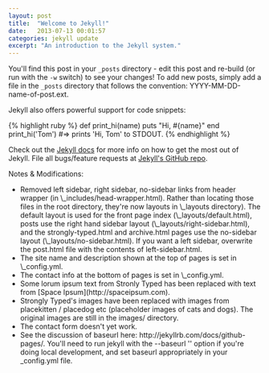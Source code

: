```yaml
---
layout: post
title:  "Welcome to Jekyll!"
date:   2013-07-13 00:01:57
categories: jekyll update
excerpt: "An introduction to the Jekyll system."
---
```


You'll find this post in your `_posts` directory - edit this post and re-build (or run with the `-w` switch) to see your changes!
To add new posts, simply add a file in the `_posts` directory that follows the convention: YYYY-MM-DD-name-of-post.ext.

Jekyll also offers powerful support for code snippets:

{% highlight ruby %}
def print_hi(name)
  puts "Hi, #{name}"
end
print_hi('Tom')
#=> prints 'Hi, Tom' to STDOUT.
{% endhighlight %}

Check out the [Jekyll docs][jekyll] for more info on how to get the most out of Jekyll. File all bugs/feature requests at [Jekyll's GitHub repo][jekyll-gh].

Notes & Modifications:
<ul class="style1">
<li>Removed left sidebar, right sidebar, no-sidebar links from header wrapper (in \_includes/head-wrapper.html).  Rather than locating those files in the root directory, they're now layouts in \_layouts directory).  The default layout is used for the front page index (\_layouts/default.html), posts use the right hand sidebar layout (\_layouts/right-sidebar.html), and the strongly-typed.html and archive.html pages use the no-sidebar layout (\_layouts/no-sidebar.html). If you want a left sidebar, overwrite the post.html file with the contents of left-sidebar.html.</li>
<li>The site name and description shown at the top of pages is set in \_config.yml.</li>
<li>The contact info at the bottom of pages is set in \_config.yml.</li>
<li>Some lorum ipsum text from Stronly Typed has been replaced with text from [Space Ipsum](http://spaceipsum.com).</li>
<li>Strongly Typed's images have been replaced with images from placekitten / placedog etc (placeholder images of cats and dogs). The original images are still in the images/ directory.</li>
<li>The contact form doesn't yet work.</li>
<li>See the discussion of baseurl here: http://jekyllrb.com/docs/github-pages/.  You'll need to run jekyll with the --baseurl '' option if you're doing local development, and set baseurl appropriately in your _config.yml file.
</li>
</ul>

[jekyll-gh]: https://github.com/mojombo/jekyll
[jekyll]:    http://jekyllrb.com
